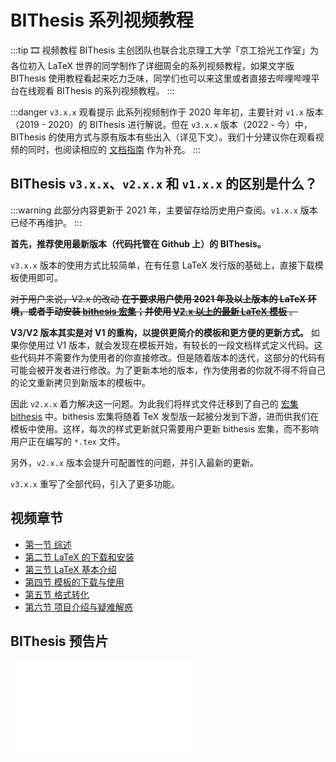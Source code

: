 # BIThesis 系列视频教程 <Badge type="danger" text="已不推荐" />

:::tip 🎞 视频教程
BIThesis 主创团队也联合北京理工大学「京工拾光工作室」为各位初入 LaTeX 世界的同学制作了详细周全的系列视频教程，如果文字版 BIThesis 使用教程看起来吃力乏味，同学们也可以来这里或者直接去哔哩哔哩平台在线观看 BIThesis 的系列视频教程。
:::

:::danger `v3.x.x` 观看提示
此系列视频制作于 2020 年年初，主要针对 `v1.x` 版本（2019 - 2020）的 BIThesis 进行解说。但在 `v3.x.x` 版本（2022 - 今）中，BIThesis 的使用方式与原有版本有些出入（详见下文）。我们十分建议你在观看视频的同时，也阅读相应的 [文档指南](/guide/intro) 作为补充。
:::

## BIThesis `v3.x.x`、`v2.x.x` 和 `v1.x.x` 的区别是什么？

:::warning
此部分内容更新于 2021 年，主要留存给历史用户查阅。`v1.x.x` 版本已经不再维护。
:::

**首先，推荐使用最新版本（代码托管在 Github 上）的 BIThesis。**

`v3.x.x` 版本的使用方式比较简单，在有任意 LaTeX 发行版的基础上，直接下载模板使用即可。

~~对于用户来说，V2.x 的改动 **在于要求用户使用 2021 年及以上版本的 LaTeX 环境，或者手动安装 [bithesis 宏集](https://ctan.org/pkg/bithesis?lang=en)；并使用 [V2.x 以上的最新 LaTeX 模板](https://github.com/BITNP/BIThesis/releases)** 。~~

**V3/V2 版本其实是对 V1 的重构，以提供更简介的模板和更方便的更新方式。** 如果你使用过 V1 版本，就会发现在模板开始，有较长的一段文档样式定义代码。这些代码并不需要作为使用者的你直接修改。但是随着版本的迭代，这部分的代码有可能会被开发者进行修改。为了更新本地的版本，作为使用者的你就不得不将自己的论文重新拷贝到新版本的模板中。

因此 `v2.x.x` 着力解决这一问题。为此我们将样式文件迁移到了自己的 [宏集 bithesis](https://ctan.org/pkg/bithesis?lang=en) 中。bithesis 宏集将随着 TeX 发型版一起被分发到下游，进而供我们在模板中使用。这样，每次的样式更新就只需要用户更新 bithesis 宏集，而不影响用户正在编写的 `*.tex` 文件。

另外，`v2.x.x` 版本会提升可配置性的问题，并引入最新的更新。

`v3.x.x` 重写了全部代码，引入了更多功能。

## 视频章节

- [第一节 综述](episode-1.md)
- [第二节 LaTeX 的下载和安装](episode-2.md)
- [第三节 LaTeX 基本介绍](episode-3.md)
- [第四节 模板的下载与使用](episode-4.md)
- [第五节 格式转化](episode-5.md)
- [第六节 项目介绍与疑难解惑](episode-6.md)

## BIThesis 预告片 <Badge text="大误"/>

<div id="embed-video">
  <iframe src="//player.bilibili.com/player.html?aid=925350795&bvid=BV1GT4y1V78d&cid=181709301&page=1&high_quality=1" scrolling="no" border="0" frameborder="no" framespacing="0" allowfullscreen="true" ></iframe>
</div>
